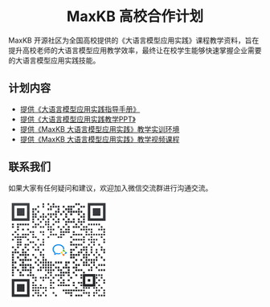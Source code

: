 <h1 align="center">MaxKB 高校合作计划</h1>
</p>
 MaxKB 开源社区为全国高校提供的《大语言模型应用实践》课程教学资料，旨在提升高校老师的大语言模型应用教学效率，最终让在校学生能够快速掌握企业需要的大语言模型应用实践技能。

## 计划内容

* [提供《大语言模型应用实践指导手册》](https://github.com/fit2cloud-edu/MaxKB ) 
* [提供《大语言模型应用实践教学PPT》](https://github.com/fit2cloud-edu/MaxKB ) 
* [提供《MaxKB 大语言模型应用实践》教学实训环境](https://try2.fit2cloud.cn/ ) 
* [提供《MaxKB 大语言模型应用实践》教学视频课程](https://edu.fit2cloud.com/ ) 

## 联系我们

如果大家有任何疑问和建议，欢迎加入微信交流群进行沟通交流。

<div align="left"> <img src="image/【高校】技术交流群.png" width = 200 /> </div>

